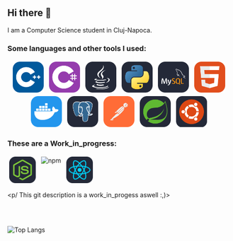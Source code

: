 ## Hi there 👋


I am a Computer Science student in Cluj-Napoca.


### Some languages and other tools I used:
<p align="center">
<img src="https://github.com/tandpfun/skill-icons/blob/main/icons/CPP.svg" alt="CPP" height="70" style="vertical-align:top; margin:4px">
<img src="https://github.com/tandpfun/skill-icons/blob/main/icons/CS.svg" alt="C#" height="70" style="vertical-align:top; margin:4px">
<img src="https://github.com/tandpfun/skill-icons/blob/main/icons/Java-Dark.svg" alt="Java" height="70" style="vertical-align:top; margin:4px">
<img src="https://github.com/tandpfun/skill-icons/blob/main/icons/Python-Dark.svg" alt="Python" height="70" style="vertical-align:top; margin:4px">
<img src="https://github.com/tandpfun/skill-icons/blob/main/icons/MySQL-Dark.svg" alt="MySQL" height="70" style="vertical-align:top; margin:4px">
<img src="https://github.com/tandpfun/skill-icons/blob/main/icons/HTML.svg" alt="HTML" height="70" style="vertical-align:top; margin:4px">
<img src="https://github.com/tandpfun/skill-icons/blob/main/icons/Docker.svg" alt="Docker" height="70" style="vertical-align:top; margin:4px">
<img src="https://github.com/tandpfun/skill-icons/blob/main/icons/PostgreSQL-Dark.svg" alt="PostgreSQL" height="70" style="vertical-align:top; margin:4px">
<img src="https://github.com/tandpfun/skill-icons/blob/main/icons/Postman.svg" alt="Postman" height="70" style="vertical-align:top; margin:4px">
<img src="https://github.com/tandpfun/skill-icons/blob/main/icons/Spring-Dark.svg" alt="Spring" height="70" style="vertical-align:top; margin:4px">
<img src="https://github.com/tandpfun/skill-icons/blob/main/icons/Ubuntu-Dark.svg" alt="Ubuntu" height="70" style="vertical-align:top; margin:4px">
</p>


### These are a Work_in_progress:
<p>
<img src="https://github.com/tandpfun/skill-icons/blob/main/icons/NodeJS-Dark.svg" alt="NodeJS" height="60" style="vertical-align:top; margin:4px">
<img src="https://github.com/tandpfun/skill-icons/blob/main/icons/Npm-Dark.svg" alt="npm" height="60" style="vertical-align:top; margin:4px">
<img src="https://github.com/tandpfun/skill-icons/blob/main/icons/React-Dark.svg" alt="React" height="60" style="vertical-align:top; margin:4px"
</p>

<p/ This git description is a work_in_progess aswell :,)>

<br/>
<br/>

![Top Langs](https://github-readme-stats.vercel.app/api/top-langs/?username=ana-says-hi&theme=tokyonight)

<!--
**ana-says-hi/ana-says-hi** is a ✨ _special_ ✨ repository because its `README.md` (this file) appears on your GitHub profile.

Here are some ideas to get you started:

- 🔭 I’m currently working on ...
- 🌱 I’m currently learning ...
- 👯 I’m looking to collaborate on ...
- 🤔 I’m looking for help with ...
- 💬 Ask me about ...
- 📫 How to reach me: ...
- 😄 Pronouns: ...
- ⚡ Fun fact: ...
-->
